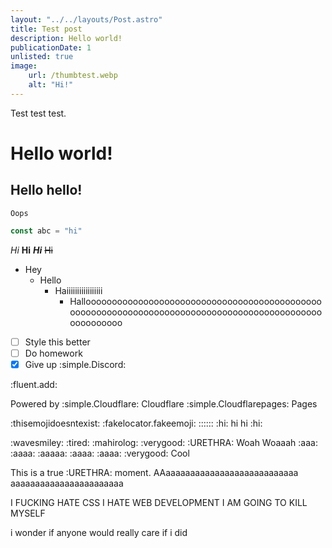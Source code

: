 ```yaml
---
layout: "../../layouts/Post.astro"
title: Test post
description: Hello world!
publicationDate: 1
unlisted: true
image:
    url: /thumbtest.webp
    alt: "Hi!"
---
```

Test test test.
# Hello world!
## Hello hello!
`Oops`
```ts
const abc = "hi"
```
*Hi* **Hi** ***Hi*** ~~Hi~~
- Hey
    - Hello
        - Haiiiiiiiiiiiiiiiii
            - Hallooooooooooooooooooooooooooooooooooooooooooooooooooooooooooooooooooooooooooooooooooooooooooooooooooooooo
- [ ] Style this better
- [ ] Do homework
- [X] Give up :simple.Discord:

:fluent.add:

Powered by :simple.Cloudflare: Cloudflare :simple.Cloudflarepages: Pages

:thisemojidoesntexist: :fakelocator.fakeemoji: :::::: :hi: hi hi :hi:

:wavesmiley: :tired: :mahirolog: :verygood: :URETHRA: Woah Woaaah :aaa: :aaaa: :aaaaa: :aaaa: :aaaa: :verygood: Cool

This is a true :URETHRA: moment. AAaaaaaaaaaaaaaaaaaaaaaaaaaaa aaaaaaaaaaaaaaaaaaaaaaa

I FUCKING HATE CSS I HATE WEB DEVELOPMENT I AM GOING TO KILL MYSELF

i wonder if anyone would really care if i did